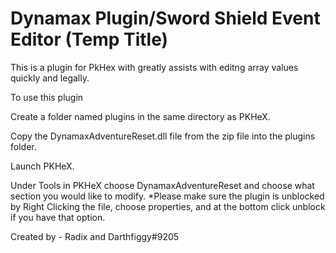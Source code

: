 # Dynamax Plugin/Sword Shield Event Editor (Temp Title)

This is a plugin for PkHex with greatly assists with editng array values quickly and legally.

To use this plugin

Create a folder named plugins in the same directory as PKHeX.

Copy the DynamaxAdventureReset.dll file from the zip file into the plugins folder.

Launch PKHeX.

Under Tools in PKHeX choose DynamaxAdventureReset and choose what section you would like to modify.
*Please make sure the plugin is unblocked by Right Clicking the file, choose properties, and at the bottom click unblock if you have that option.

Created by - Radix and Darthfiggy#9205

